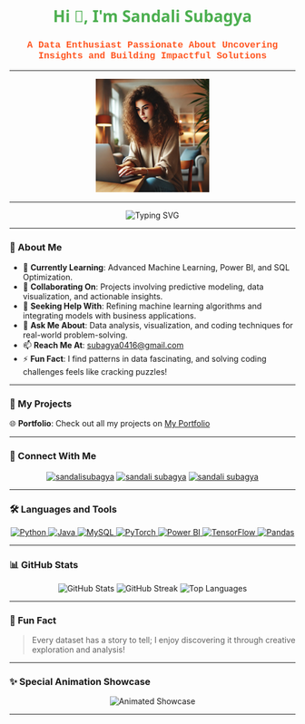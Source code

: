 <h1 align="center" style="color:#4CAF50; font-family: 'Segoe UI', Tahoma, Geneva, Verdana, sans-serif;">Hi 👋, I'm Sandali Subagya</h1>
<h3 align="center" style="color:#FF5722; font-family: 'Courier New', Courier, monospace;">A Data Enthusiast Passionate About Uncovering Insights and Building Impactful Solutions</h3>

---

<div align="center">
  <img src="https://raw.githubusercontent.com/Sandali0416/Sandali0416/main/pic.webp" alt="Sandali Subagya" width="200"/>
</div>

---

<div align="center">
  <img src="https://readme-typing-svg.herokuapp.com?font=Fira+Code&weight=600&size=28&pause=1000&color=36BCF7&center=true&vCenter=true&width=1000&lines=Empowering+Decisions+Through+Data;Machine+Learning+Practitioner;Transforming+Complex+Data+into+Actionable+Insights;Front-End+Coder+and+Data+Visualizer" alt="Typing SVG" />
</div>

---

### 🌟 About Me  
- 🌱 **Currently Learning**: Advanced Machine Learning, Power BI, and SQL Optimization.  
- 👯 **Collaborating On**: Projects involving predictive modeling, data visualization, and actionable insights.  
- 🤝 **Seeking Help With**: Refining machine learning algorithms and integrating models with business applications.  
- 💬 **Ask Me About**: Data analysis, visualization, and coding techniques for real-world problem-solving.  
- 📫 **Reach Me At**: [subagya0416@gmail.com](mailto:subagya0416@gmail.com)  
- ⚡ **Fun Fact**: I find patterns in data fascinating, and solving coding challenges feels like cracking puzzles!  

---

### 🚀 My Projects  
🌐 **Portfolio**: Check out all my projects on [My Portfolio](https://sandali0416.github.io/Sandali_portfolio.github.io/)

---

### 🔗 Connect With Me  
<p align="center">
  <a href="https://twitter.com/sandalisubagya" target="blank"><img align="center" src="https://raw.githubusercontent.com/rahuldkjain/github-profile-readme-generator/master/src/images/icons/Social/twitter.svg" alt="sandalisubagya" height="40" width="40" /></a>
  <a href="https://linkedin.com/in/sandali-subagya" target="blank"><img align="center" src="https://raw.githubusercontent.com/rahuldkjain/github-profile-readme-generator/master/src/images/icons/Social/linked-in-alt.svg" alt="sandali subagya" height="40" width="40" /></a>
  <a href="https://instagram.com/sandalisubagya" target="blank"><img align="center" src="https://raw.githubusercontent.com/rahuldkjain/github-profile-readme-generator/master/src/images/icons/Social/instagram.svg" alt="sandali subagya" height="40" width="40" /></a>
</p>

---

### 🛠️ Languages and Tools  
<p align="center">
  <a href="https://www.python.org/" target="_blank">
    <img src="https://cdn.jsdelivr.net/gh/devicons/devicon/icons/python/python-original.svg" alt="Python" width="60" height="60" />
  </a>
  <a href="https://www.java.com/" target="_blank">
    <img src="https://cdn.jsdelivr.net/gh/devicons/devicon/icons/java/java-original.svg" alt="Java" width="60" height="60" />
  </a>
  <a href="https://www.mysql.com/" target="_blank">
    <img src="https://cdn.jsdelivr.net/gh/devicons/devicon/icons/mysql/mysql-original-wordmark.svg" alt="MySQL" width="60" height="60" />
  </a>
  <a href="https://pytorch.org/" target="_blank">
    <img src="https://cdn.jsdelivr.net/gh/devicons/devicon/icons/pytorch/pytorch-original.svg" alt="PyTorch" width="60" height="60" />
  </a>
  <a href="https://powerbi.microsoft.com/" target="_blank">
    <img src="https://upload.wikimedia.org/wikipedia/commons/c/cf/New_Power_BI_Logo.svg" alt="Power BI" width="60" height="60" />
  </a>
  <a href="https://www.tensorflow.org/" target="_blank">
    <img src="https://cdn.jsdelivr.net/gh/devicons/devicon/icons/tensorflow/tensorflow-original.svg" alt="TensorFlow" width="60" height="60" />
  </a>
  <a href="https://pandas.pydata.org/" target="_blank">
    <img src="https://cdn.jsdelivr.net/gh/devicons/devicon/icons/pandas/pandas-original.svg" alt="Pandas" width="60" height="60" />
  </a>
</p>

---

### 📊 GitHub Stats  
<p align="center">
  <img src="https://github-readme-stats.vercel.app/api?username=sandali0416&show_icons=true&theme=dracula&count_private=true&hide=prs" alt="GitHub Stats" />
  <img src="https://github-readme-streak-stats.herokuapp.com/?user=sandali0416&theme=dracula" alt="GitHub Streak" />
  <img src="https://github-readme-stats.vercel.app/api/top-langs/?username=sandali0416&layout=compact&theme=dracula" alt="Top Languages" />
</p>

---

### 🎯 Fun Fact  
> Every dataset has a story to tell; I enjoy discovering it through creative exploration and analysis!

---

### ✨ **Special Animation Showcase**  
<div align="center">
  <img src="https://readme-typing-svg.herokuapp.com?font=Fira+Code&weight=700&size=32&pause=1000&color=36BCF7&center=true&vCenter=true&width=1000&lines=Data+Science+is+My+Superpower;Machine+Learning+is+the+Future;I+Live+for+Data+Visualization;Transforming+Data+into+Decisions" alt="Animated Showcase" />
</div>

---


